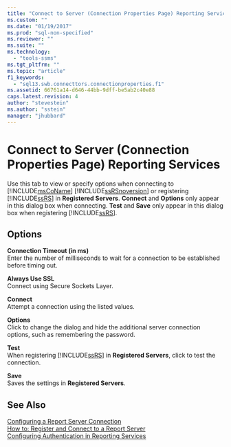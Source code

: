 ```yaml
---
title: "Connect to Server (Connection Properties Page) Reporting Services | Microsoft Docs"
ms.custom: ""
ms.date: "01/19/2017"
ms.prod: "sql-non-specified"
ms.reviewer: ""
ms.suite: ""
ms.technology: 
  - "tools-ssms"
ms.tgt_pltfrm: ""
ms.topic: "article"
f1_keywords: 
  - "sql13.swb.connecttors.connectionproperties.f1"
ms.assetid: 66761a14-d646-44bb-9dff-be5ab2c40e88
caps.latest.revision: 4
author: "stevestein"
ms.author: "sstein"
manager: "jhubbard"
---
```

# Connect to Server (Connection Properties Page) Reporting Services
Use this tab to view or specify options when connecting to [!INCLUDE[msCoName](../../includes/msconame_md.md)] [!INCLUDE[ssRSnoversion](../../includes/ssrsnoversion_md.md)] or registering [!INCLUDE[ssRS](../../includes/ssrs_md.md)] in **Registered Servers**. **Connect** and **Options** only appear in this dialog box when connecting. **Test** and **Save** only appear in this dialog box when registering [!INCLUDE[ssRS](../../includes/ssrs_md.md)].  
  
## Options  
**Connection Timeout (in ms)**  
Enter the number of milliseconds to wait for a connection to be established before timing out.  
  
**Always Use SSL**  
Connect using Secure Sockets Layer.  
  
**Connect**  
Attempt a connection using the listed values.  
  
**Options**  
Click to change the dialog and hide the additional server connection options, such as remembering the password.  
  
**Test**  
When registering [!INCLUDE[ssRS](../../includes/ssrs_md.md)] in **Registered Servers**, click to test the connection.  
  
**Save**  
Saves the settings in **Registered Servers**.  
  
## See Also  
[Configuring a Report Server Connection](http://msdn.microsoft.com/en-us/9759a9fb-35e9-4215-969b-a9f1fea18487)  
[How to: Register and Connect to a Report Server](http://msdn.microsoft.com/en-us/c875ff87-ee7d-443a-a702-bdb4b6c27c6e)  
[Configuring Authentication in Reporting Services](http://msdn.microsoft.com/en-us/753c2542-0e97-4d8f-a5dd-4b07a5cd10ab)  
  
